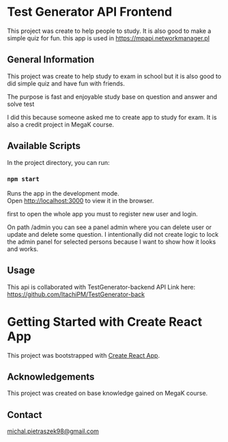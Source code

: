 # Test Generator API Frontend
This project was create to help people to study. It is also good to make a simple quiz for fun.
this app is used in https://mpapi.networkmanager.pl

## General Information
This project was create to help study to exam in school but it is also good to did simple quiz and have fun with friends.

The purpose is fast and enjoyable study base on question and answer and solve test

I did this because someone asked me to create app to study for exam.
It is also a credit project in MegaK course.

## Available Scripts

In the project directory, you can run:

### `npm start`

Runs the app in the development mode.\
Open [http://localhost:3000](http://localhost:3000) to view it in the browser.

first to open the whole app you must to register new user and login.

On path /admin you can see a panel admin where you can delete user or update and delete some question. I intentionally did not create logic to lock the admin panel for selected persons because I want to show how it looks and works.

## Usage
This api is collaborated with TestGenerator-backend API Link here:
https://github.com/ItachiPM/TestGenerator-back

# Getting Started with Create React App
This project was bootstrapped with [Create React App](https://github.com/facebook/create-react-app).

## Acknowledgements
This project was created on base knowledge gained on MegaK course.


## Contact
michal.pietraszek98@gmail.com
